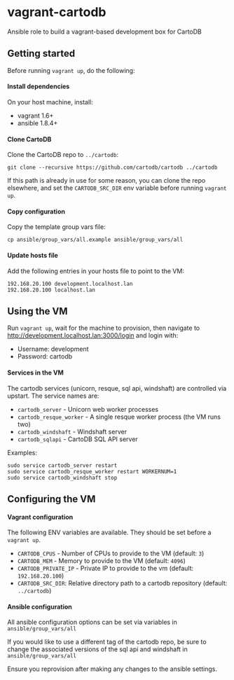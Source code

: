 # vagrant-cartodb
Ansible role to build a vagrant-based development box for CartoDB


## Getting started

Before running `vagrant up`, do the following:


#### Install dependencies

On your host machine, install:
  - vagrant 1.6+
  - ansible 1.8.4+


#### Clone CartoDB

Clone the CartoDB repo to `../cartodb`:
```
git clone --recursive https://github.com/cartodb/cartodb ../cartodb
```
If this path is already in use for some reason, you can clone the repo elsewhere,
and set the `CARTODB_SRC_DIR` env variable before running `vagrant up`.


#### Copy configuration

Copy the template group vars file:
```
cp ansible/group_vars/all.example ansible/group_vars/all
```

#### Update hosts file

Add the following entries in your hosts file to point to the VM:
```
192.168.20.100 development.localhost.lan
192.168.20.100 localhost.lan
```

## Using the VM

Run `vagrant up`, wait for the machine to provision, then navigate to http://development.localhost.lan:3000/login
and login with:
 - Username: development
 - Password: cartodb

#### Services in the VM

The cartodb services (unicorn, resque, sql api, windshaft) are controlled via upstart. The service
names are:
- `cartodb_server` - Unicorn web worker processes
- `cartodb_resque_worker` - A single resque worker process (the VM runs two)
- `cartodb_windshaft` - Windshaft server
- `cartodb_sqlapi` - CartoDB SQL API server

Examples:
```
sudo service cartodb_server restart
sudo service cartodb_resque_worker restart WORKERNUM=1
sudo service cartodb_windshaft stop
```


## Configuring the VM

#### Vagrant configuration

The following ENV variables are available. They should be set before a `vagrant up`.
- `CARTODB_CPUS` - Number of CPUs to provide to the VM (default: `3`)
- `CARTODB_MEM` - Memory to provide to the VM (default: `4096`)
- `CARTODB_PRIVATE_IP` -  Private IP to provide to the vm (default: `192.168.20.100`)
- `CARTODB_SRC_DIR`: Relative directory path to a cartodb repository (default: `../cartodb`)


#### Ansible configuration

All ansible configuration options can be set via variables in `ansible/group_vars/all`

If you would like to use a different tag of the cartodb repo, be sure to change the associated
versions of the sql api and windshaft in `ansible/group_vars/all`

Ensure you reprovision after making any changes to the ansible settings.
